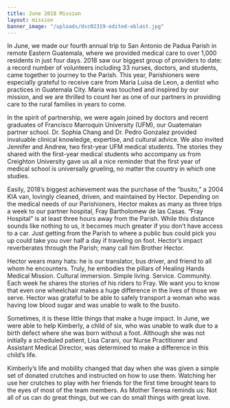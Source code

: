 ```yaml
---
title: June 2018 Mission
layout: mission
banner_image: "/uploads/dsc02319-edited-eblast.jpg"
---
```


In June, we made our fourth annual trip to San Antonio de Padua Parish in remote Eastern Guatemala, where we provided medical care to over 1,000 residents in just four days. 2018 saw our biggest group of providers to date: a record number of volunteers including 33 nurses, doctors, and students, came together to journey to the Parish. This year, Parishioners were especially grateful to receive care from Maria Luisa de Leon, a dentist who practices in Guatemala City. Maria was touched and inspired by our mission, and we are thrilled to count her as one of our partners in providing care to the rural families in years to come.

In the spirit of partnership, we were again joined by doctors and recent graduates of Francisco Marroquin University (UFM), our Guatemalan partner school. Dr. Sophia Chang and Dr. Pedro Gonzalez provided invaluable clinical knowledge, expertise, and cultural advice. We also invited Jennifer and Andrew, two first-year UFM medical students. The stories they shared with the first-year medical students who accompany us from Creighton University gave us all a nice reminder that the first year of medical school is universally grueling, no matter the country in which one studies.

Easily, 2018’s biggest achievement was the purchase of the “busito,” a 2004 KIA van, lovingly cleaned, driven, and maintained by Hector. Depending on the medical needs of our Parishioners, Hector makes as many as three trips a week to our partner hospital, Fray Bartholomew de las Casas. “Fray Hospital” is at least three hours away from the Parish. While this distance sounds like nothing to us, it becomes much greater if you don’t have access to a car. Just getting from the Parish to where a public bus could pick you up could take you over half a day if traveling on foot. Hector’s impact reverberates through the Parish; many call him Brother Hector.

Hector wears many hats: he is our translator, bus driver, and friend to all whom he encounters. Truly, he embodies the pillars of Healing Hands Medical Mission. Cultural immersion. Simple living. Service. Community. Each week he shares the stories of his riders to Fray. We want you to know that even one wheelchair makes a huge difference in the lives of those we serve. Hector was grateful to be able to safely transport a woman who was having low blood sugar and was unable to walk to the busito.

Sometimes, it is these little things that make a huge impact. In June, we were able to help Kimberly, a child of six, who was unable to walk due to a birth defect where she was born without a foot. Although she was not initially a scheduled patient, Lisa Carani, our Nurse Practitioner and Assistant Medical Director, was determined to make a difference in this child’s life.

Kimberly’s life and mobility changed that day when she was given a simple set of donated crutches and instructed on how to use them. Watching her use her crutches to play with her friends for the first time brought tears to the eyes of most of the team members. As Mother Teresa reminds us: Not all of us can do great things, but we can do small things with great love.